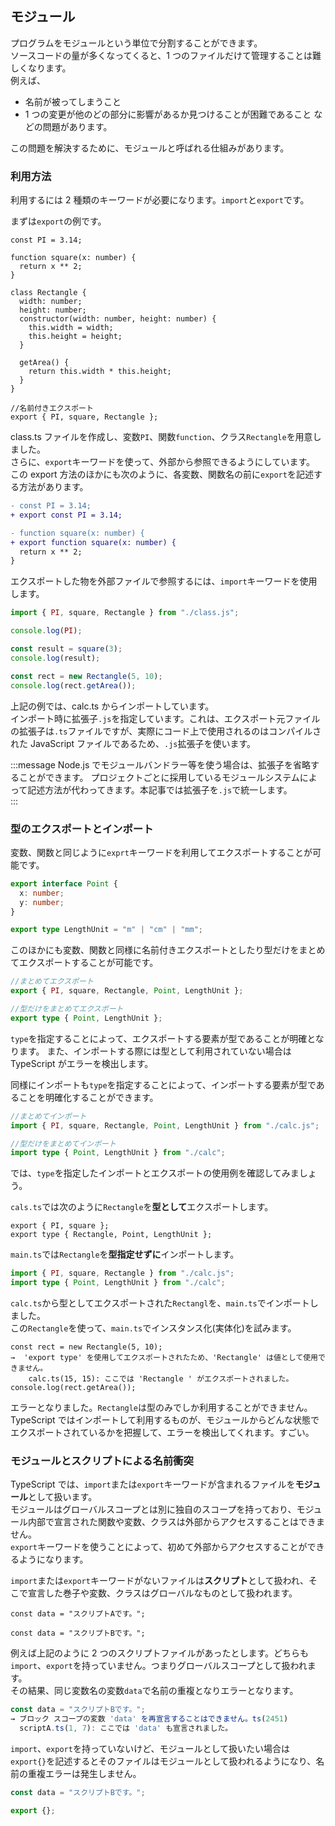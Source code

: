 ## モジュール

プログラムをモジュールという単位で分割することができます。  
ソースコードの量が多くなってくると、1 つのファイルだけて管理することは難しくなります。  
例えば、

- 名前が被ってしまうこと
- 1 つの変更が他のどの部分に影響があるか見つけることが困難であること
  などの問題があります。

この問題を解決するために、モジュールと呼ばれる仕組みがあります。

### 利用方法

利用するには 2 種類のキーワードが必要になります。`import`と`export`です。

まずは`export`の例です。

```ts: clss.ts
const PI = 3.14;

function square(x: number) {
  return x ** 2;
}

class Rectangle {
  width: number;
  height: number;
  constructor(width: number, height: number) {
    this.width = width;
    this.height = height;
  }

  getArea() {
    return this.width * this.height;
  }
}

//名前付きエクスポート
export { PI, square, Rectangle };
```

class.ts ファイルを作成し、変数`PI`、関数`function`、クラス`Rectangle`を用意しました。  
さらに、`export`キーワードを使って、外部から参照できるようにしています。  
この export 方法のほかにも次のように、各変数、関数名の前に`export`を記述する方法があります。

```diff ts
- const PI = 3.14;
+ export const PI = 3.14;

- function square(x: number) {
+ export function square(x: number) {
  return x ** 2;
}
```

エクスポートした物を外部ファイルで参照するには、`import`キーワードを使用します。

```ts main.ts
import { PI, square, Rectangle } from "./class.js";

console.log(PI);

const result = square(3);
console.log(result);

const rect = new Rectangle(5, 10);
console.log(rect.getArea());
```

上記の例では、calc.ts からインポートしています。  
インポート時に拡張子`.js`を指定しています。これは、エクスポート元ファイルの拡張子は`.ts`ファイルですが、実際にコード上で使用されるのはコンパイルされた JavaScript ファイルであるため、`.js`拡張子を使います。

:::message
Node.js でモジュールバンドラー等を使う場合は、拡張子を省略することができます。
プロジェクトごとに採用しているモジュールシステムによって記述方法が代わってきます。本記事では拡張子を`.js`で統一します。  
:::

### 型のエクスポートとインポート

変数、関数と同じように`exprt`キーワードを利用してエクスポートすることが可能です。

```ts
export interface Point {
  x: number;
  y: number;
}

export type LengthUnit = "m" | "cm" | "mm";
```

このほかにも変数、関数と同様に名前付きエクスポートとしたり型だけをまとめてエクスポートすることが可能です。

```ts
//まとめてエクスポート
export { PI, square, Rectangle, Point, LengthUnit };

//型だけをまとめてエクスポート
export type { Point, LengthUnit };
```

`type`を指定することによって、エクスポートする要素が型であることが明確となります。
また、インポートする際には型として利用されていない場合は TypeScript がエラーを検出します。

同様にインポートも`type`を指定することによって、インポートする要素が型であることを明確化することができます。

```ts
//まとめてインポート
import { PI, square, Rectangle, Point, LengthUnit } from "./calc.js";

//型だけをまとめてインポート
import type { Point, LengthUnit } from "./calc";
```

では、`type`を指定したインポートとエクスポートの使用例を確認してみましょう。

`cals.ts`では次のように`Rectangle`を**型として**エクスポートします。

```ts: cals.ts
export { PI, square };
export type { Rectangle, Point, LengthUnit };
```

`main.ts`では`Rectangle`を**型指定せずに**インポートします。

```ts
import { PI, square, Rectangle } from "./calc.js";
import type { Point, LengthUnit } from "./calc";
```

`calc.ts`から型としてエクスポートされた`Rectangl`を、`main.ts`でインポートしました。  
この`Rectangle`を使って、`main.ts`でインスタンス化(実体化)を試みます。

```ts: main.ts
const rect = new Rectangle(5, 10);
→  'export type' を使用してエクスポートされたため、'Rectangle' は値として使用できません。
    calc.ts(15, 15): ここでは 'Rectangle ' がエクスポートされました。
console.log(rect.getArea());
```

エラーとなりました。`Rectangle`は型のみでしか利用することができません。  
TypeScript ではインポートして利用するものが、モジュールからどんな状態でエクスポートされているかを把握して、エラーを検出してくれます。すごい。

### モジュールとスクリプトによる名前衝突

TypeScript では、`import`または`export`キーワードが含まれるファイルを**モジュール**として扱います。  
モジュールはグローバルスコープとは別に独自のスコープを持っており、モジュール内部で宣言された関数や変数、クラスは外部からアクセスすることはできません。  
`export`キーワードを使うことによって、初めて外部からアクセスすることができるようになります。

`import`または`export`キーワードがないファイルは**スクリプト**として扱われ、そこで宣言した巻子や変数、クラスはグローバルなものとして扱われます。

```ts: scriptA.ts
const data = "スクリプトAです。";
```

```ts: scriptB.ts
const data = "スクリプトBです。";
```

例えば上記のように 2 つのスクリプトファイルがあったとします。どちらも`import`、`export`を持っていません。つまりグローバルスコープとして扱われます。  
その結果、同じ変数名の変数`data`で名前の重複となりエラーとなります。

```ts scriptB.ts
const data = "スクリプトBです。";
→ ブロック スコープの変数 'data' を再宣言することはできません。ts(2451)
  scriptA.ts(1, 7): ここでは 'data' も宣言されました。
```

`import`、`export`を持っていないけど、モジュールとして扱いたい場合は`export{}`を記述するとそのファイルはモジュールとして扱われるようになり、名前の重複エラーは発生しません。

```ts
const data = "スクリプトBです。";

export {};
```
